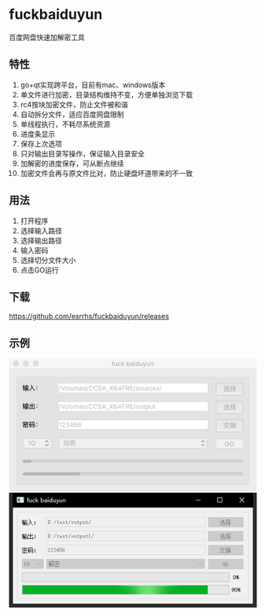 # fuckbaiduyun
百度网盘快速加解密工具

## 特性
1. go+qt实现跨平台，目前有mac、windows版本
2. 单文件进行加密，目录结构维持不变，方便单独浏览下载
3. rc4按块加密文件，防止文件被和谐
4. 自动拆分文件，适应百度网盘限制
5. 单线程执行，不耗尽系统资源
6. 进度条显示
7. 保存上次选项
8. 只对输出目录写操作，保证输入目录安全
9. 加解密的进度保存，可从断点继续
10. 加密文件会再与原文件比对，防止硬盘坏道带来的不一致

## 用法
1. 打开程序
2. 选择输入路径
3. 选择输出路径
4. 输入密码
5. 选择切分文件大小
6. 点击GO运行

## 下载
https://github.com/esrrhs/fuckbaiduyun/releases

## 示例
![image](show.png)
![image](showwin.png)
